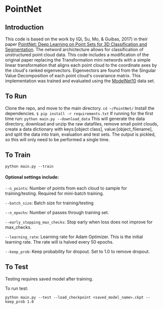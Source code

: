 # PointNet

## Introduction

This code is based on the work by (Qi, Su, Mo, & Guibas, 2017) in their paper [PointNet: Deep Learning on Point Sets for 3D Classification and Segmentation](https://arxiv.org/abs/1612.00593). The netword archictecture allows for classification of unstructured point cloud data. This code includes a modification of the original paper replacing the Transformation mini networds with a simple linear transformation that aligns each point cloud to the coordinate axes by the cloud's ranked eigenvectors. Eigenvectors are found from the Singular Value Decomposition of each point cloud's covariance matrix. This implementation was trained and evaluated using the [ModelNet10](http://3dshapenets.cs.princeton.edu/) data set.

## To Run

Clone the repo, and move to the main directory.
`cd ~/PointNet/`
Install the dependencies.
`$ pip install -r requirements.txt`
If running for the first time run:
`python main.py --download_data`
This will generate the data directory, download and unzip the raw datafiles, remove small point clouds, create a data dictionary with keys:[object class], value:[object_filename], and split the data into train, evaluation and test sets. The output is pickled, so this will only need to be performed a single time.

## To Train

`python main.py --train`

#### Optional settings include:

`--n_points`: Number of points from each cloud to sample for training/testing. Required for mini-batch training.

`--batch_size`: Batch size for training/testing

`--n_epochs`: Number of passes through training set.

`--early_stopping_max_checks`: Stop early when loss does not improve for max_checks.

`--learning_rate`: Learning rate for Adam Optimizer. This is the initial learning rate. The rate will is halved every 50 epochs.

`--keep_prob`: Keep probability for dropout. Set to 1.0 to remove dropout.

## To Test

Testing requires saved model after training. 

To run test:

`python main.py --test --load_checkpoint <saved_model_name>.ckpt --keep_prob 1.0`
